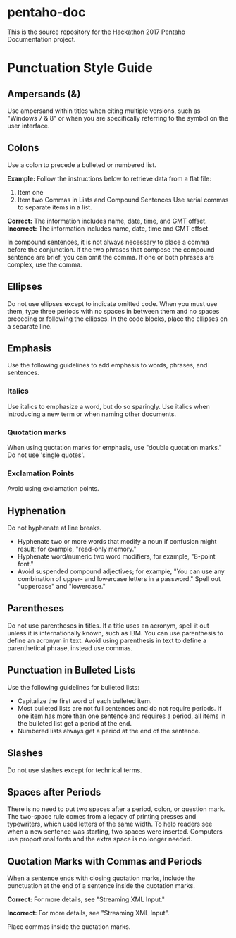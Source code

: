 # pentaho-doc

This is the source repository for the Hackathon 2017 Pentaho Documentation project.

# Punctuation Style Guide

## Ampersands (&)
Use ampersand within titles when citing multiple versions, such as "Windows 7 & 8" or when you are specifically referring to the symbol on the user interface.

## Colons
Use a colon to precede a bulleted or numbered list.

**Example:** Follow the instructions below to retrieve data from a flat file:

1. Item one
2. Item two
Commas in Lists and Compound Sentences
Use serial commas to separate items in a list.

**Correct:** The information includes name, date, time, and GMT offset.
**Incorrect:** The information includes name, date, time and GMT offset.

In compound sentences, it is not always necessary to place a comma before the conjunction. If the two phrases that compose the compound sentence are brief, you can omit the comma. If one or both phrases are complex, use the comma.

## Ellipses
Do not use ellipses except to indicate omitted code. When you must use them, type three periods with no spaces in between them and no spaces preceding or following the ellipses. In the code blocks, place the ellipses on a separate line.

## Emphasis
Use the following guidelines to add emphasis to words, phrases, and sentences.

### Italics
Use italics to emphasize a word, but do so sparingly. Use italics when introducing a new term or when naming other documents.

### Quotation marks
When using quotation marks for emphasis, use "double quotation marks." Do not use 'single quotes'.

### Exclamation Points
Avoid using exclamation points. 

## Hyphenation
Do not hyphenate at line breaks.

- Hyphenate two or more words that modify a noun if confusion might result; for
example, "read-only memory."
- Hyphenate word/numeric two word modifiers, for example, "8-point font."
- Avoid suspended compound adjectives; for example, "You can use any combination of upper- and lowercase letters in a password." Spell out "uppercase" and "lowercase."

## Parentheses
Do not use parentheses in titles. If a title uses an acronym, spell it out unless it is internationally known, such as IBM. You can use parenthesis to define an acronym in text. Avoid using parenthesis in text to define a parenthetical phrase, instead use commas. 

## Punctuation in Bulleted Lists
Use the following guidelines for bulleted lists:

- Capitalize the first word of each bulleted item.
- Most bulleted lists are not full sentences and do not require periods. If one item has more than one sentence and requires a period, all items in the bulleted list get a period at the end.
- Numbered lists always get a period at the end of the sentence.

## Slashes
Do not use slashes except for technical terms.

## Spaces after Periods
There is no need to put two spaces after a period, colon, or question mark. The two-space rule comes from a legacy of printing presses and typewriters, which used letters of the same width. To help readers see when a new sentence was starting, two spaces were inserted. Computers use proportional fonts and the extra space is no longer needed.

## Quotation Marks with Commas and Periods
When a sentence ends with closing quotation marks, include the punctuation at the end of a sentence inside the quotation marks.

**Correct:** For more details, see "Streaming XML Input."

**Incorrect:** For more details, see "Streaming XML Input".

Place commas inside the quotation marks.
